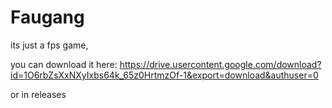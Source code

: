 # Faugang
its just a fps game,

you can download it here: https://drive.usercontent.google.com/download?id=1O6rbZsXxNXyIxbs64k_65z0HrtmzOf-1&export=download&authuser=0


or in releases

